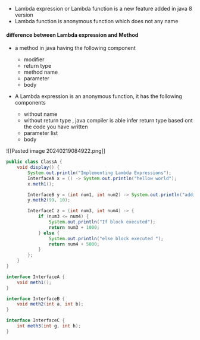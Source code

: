 - Lambda expression or Lambda function is a new feature added in java 8 version 
- Lambda function is anonymous function which does not any name
#### difference between Lambda expression and Method 
- a method in java having the following component 
	- modifier 
	- return type 
	- method name 
	- parameter 
	- body 

- A Lambda expression is an anonymous function, it has the following components 
	- without name 
	- without return type , java compiler is able infer return type based ont the code you have written 
	- parameter list 
	- body 

![[Pasted image 20240219084922.png]]


```java 
public class ClassA {
    void display() {
        System.out.println("Implementing Lambda Expressions");
        InterfaceA x = () -> System.out.println("hellow world");
        x.meth1();

        InterfaceB y = (int num1, int num2) -> System.out.println("addition : " + (num1 + num2));
        y.meth2(99, 10);

        InterfaceC z = (int num3, int num4) -> {
            if (num3 <= num4) {
                System.out.println("If block executed");
                return num3 + 1000;
            } else {
                System.out.println("else block executed ");
                return num4 + 5000;
            }
        };
    }
}

interface InterfaceA {
    void meth1();
}

interface InterfaceB {
    void meth2(int a, int b);
}

interface InterfaceC {
    int meth3(int g, int h);
}
```